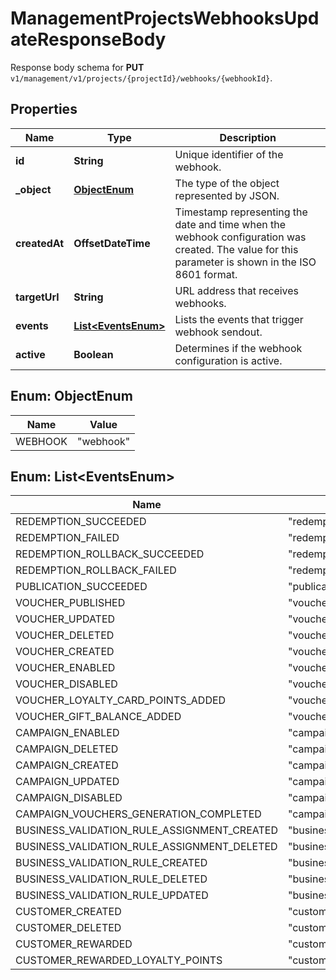 

# ManagementProjectsWebhooksUpdateResponseBody

Response body schema for **PUT** `v1/management/v1/projects/{projectId}/webhooks/{webhookId}`.

## Properties

| Name | Type | Description |
|------------ | ------------- | ------------- |
|**id** | **String** | Unique identifier of the webhook. |
|**_object** | [**ObjectEnum**](#ObjectEnum) | The type of the object represented by JSON. |
|**createdAt** | **OffsetDateTime** | Timestamp representing the date and time when the webhook configuration was created. The value for this parameter is shown in the ISO 8601 format. |
|**targetUrl** | **String** | URL address that receives webhooks. |
|**events** | [**List&lt;EventsEnum&gt;**](#List&lt;EventsEnum&gt;) | Lists the events that trigger webhook sendout. |
|**active** | **Boolean** | Determines if the webhook configuration is active. |



## Enum: ObjectEnum

| Name | Value |
|---- | -----|
| WEBHOOK | &quot;webhook&quot; |



## Enum: List&lt;EventsEnum&gt;

| Name | Value |
|---- | -----|
| REDEMPTION_SUCCEEDED | &quot;redemption.succeeded&quot; |
| REDEMPTION_FAILED | &quot;redemption.failed&quot; |
| REDEMPTION_ROLLBACK_SUCCEEDED | &quot;redemption.rollback.succeeded&quot; |
| REDEMPTION_ROLLBACK_FAILED | &quot;redemption.rollback.failed&quot; |
| PUBLICATION_SUCCEEDED | &quot;publication.succeeded&quot; |
| VOUCHER_PUBLISHED | &quot;voucher.published&quot; |
| VOUCHER_UPDATED | &quot;voucher.updated&quot; |
| VOUCHER_DELETED | &quot;voucher.deleted&quot; |
| VOUCHER_CREATED | &quot;voucher.created&quot; |
| VOUCHER_ENABLED | &quot;voucher.enabled&quot; |
| VOUCHER_DISABLED | &quot;voucher.disabled&quot; |
| VOUCHER_LOYALTY_CARD_POINTS_ADDED | &quot;voucher.loyalty_card.points_added&quot; |
| VOUCHER_GIFT_BALANCE_ADDED | &quot;voucher.gift.balance_added&quot; |
| CAMPAIGN_ENABLED | &quot;campaign.enabled&quot; |
| CAMPAIGN_DELETED | &quot;campaign.deleted&quot; |
| CAMPAIGN_CREATED | &quot;campaign.created&quot; |
| CAMPAIGN_UPDATED | &quot;campaign.updated&quot; |
| CAMPAIGN_DISABLED | &quot;campaign.disabled&quot; |
| CAMPAIGN_VOUCHERS_GENERATION_COMPLETED | &quot;campaign.vouchers.generation.completed&quot; |
| BUSINESS_VALIDATION_RULE_ASSIGNMENT_CREATED | &quot;business_validation_rule.assignment.created&quot; |
| BUSINESS_VALIDATION_RULE_ASSIGNMENT_DELETED | &quot;business_validation_rule.assignment.deleted&quot; |
| BUSINESS_VALIDATION_RULE_CREATED | &quot;business_validation_rule.created&quot; |
| BUSINESS_VALIDATION_RULE_DELETED | &quot;business_validation_rule.deleted&quot; |
| BUSINESS_VALIDATION_RULE_UPDATED | &quot;business_validation_rule.updated&quot; |
| CUSTOMER_CREATED | &quot;customer.created&quot; |
| CUSTOMER_DELETED | &quot;customer.deleted&quot; |
| CUSTOMER_REWARDED | &quot;customer.rewarded&quot; |
| CUSTOMER_REWARDED_LOYALTY_POINTS | &quot;customer.rewarded.loyalty_points&quot; |



